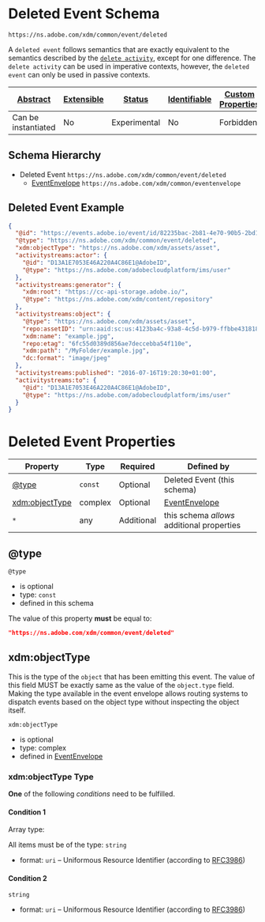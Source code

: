 
# Deleted Event Schema

```
https://ns.adobe.com/xdm/common/event/deleted
```

A `deleted event` follows semantics that are exactly equivalent to the semantics described by the [`delete activity`](https://www.w3.org/TR/activitystreams-vocabulary/#dfn-delete), except for one difference. The `delete activity` can be used in imperative contexts, however, the `deleted event` can only be used in passive contexts.

| [Abstract](../../../abstract.md) | [Extensible](../../../extensions.md) | [Status](../../../status.md) | [Identifiable](../../../id.md) | [Custom Properties](../../../extensions.md) | [Additional Properties](../../../extensions.md) | Defined In |
|----------------------------------|--------------------------------------|------------------------------|--------------------------------|---------------------------------------------|-------------------------------------------------|------------|
| Can be instantiated | No | Experimental | No | Forbidden | Permitted | [common/event/deleted.schema.json](common/event/deleted.schema.json) |
## Schema Hierarchy

* Deleted Event `https://ns.adobe.com/xdm/common/event/deleted`
  * [EventEnvelope](../eventenvelope.schema.md) `https://ns.adobe.com/xdm/common/eventenvelope`


## Deleted Event Example
```json
{
  "@id": "https://events.adobe.io/event/id/82235bac-2b81-4e70-90b5-2bd1f04b5c7b",
  "@type": "https://ns.adobe.com/xdm/common/event/deleted",
  "xdm:objectType": "https://ns.adobe.com/xdm/assets/asset",
  "activitystreams:actor": {
    "@id": "D13A1E7053E46A220A4C86E1@AdobeID",
    "@type": "https://ns.adobe.com/adobecloudplatform/ims/user"
  },
  "activitystreams:generator": {
    "xdm:root": "https://cc-api-storage.adobe.io/",
    "@type": "https://ns.adobe.com/xdm/content/repository"
  },
  "activitystreams:object": {
    "@type": "https://ns.adobe.com/xdm/assets/asset",
    "repo:assetID": "urn:aaid:sc:us:4123ba4c-93a8-4c5d-b979-ffbbe4318185",
    "xdm:name": "example.jpg",
    "repo:etag": "6fc55d0389d856ae7deccebba54f110e",
    "xdm:path": "/MyFolder/example.jpg",
    "dc:format": "image/jpeg"
  },
  "activitystreams:published": "2016-07-16T19:20:30+01:00",
  "activitystreams:to": {
    "@id": "D13A1E7053E46A220A4C86E1@AdobeID",
    "@type": "https://ns.adobe.com/adobecloudplatform/ims/user"
  }
}
```

# Deleted Event Properties

| Property | Type | Required | Defined by |
|----------|------|----------|------------|
| [@type](#@type) | `const` | Optional | Deleted Event (this schema) |
| [xdm:objectType](#xdmobjecttype) | complex | Optional | [EventEnvelope](../eventenvelope.schema.md#xdmobjecttype) |
| `*` | any | Additional | this schema *allows* additional properties |

## @type


`@type`
* is optional
* type: `const`
* defined in this schema

The value of this property **must** be equal to:

```json
"https://ns.adobe.com/xdm/common/event/deleted"
```





## xdm:objectType

This is the type of the `object` that has been emitting this event. The value of this field MUST be exactly same as the value of the `object.type` field. Making the type available in the event envelope allows routing systems to dispatch events based on the object type without inspecting the object itself.

`xdm:objectType`
* is optional
* type: complex
* defined in [EventEnvelope](../eventenvelope.schema.md#xdm:objectType)

### xdm:objectType Type


**One** of the following *conditions* need to be fulfilled.


#### Condition 1


Array type: 

All items must be of the type:
`string`
* format: `uri` – Uniformous Resource Identifier (according to [RFC3986](http://tools.ietf.org/html/rfc3986))





#### Condition 2


`string`
* format: `uri` – Uniformous Resource Identifier (according to [RFC3986](http://tools.ietf.org/html/rfc3986))






